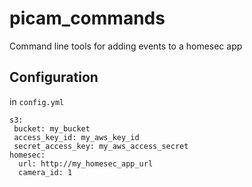 picam_commands
=========
Command line tools for adding events to a homesec app

Configuration
---------

in `config.yml`
```
s3:
 bucket: my_bucket
 access_key_id: my_aws_key_id
 secret_access_key: my_aws_access_secret
homesec:
  url: http://my_homesec_app_url
  camera_id: 1
```
